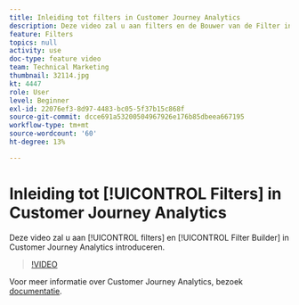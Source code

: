 ```yaml
---
title: Inleiding tot filters in Customer Journey Analytics
description: Deze video zal u aan filters en de Bouwer van de Filter in Adobe Customer Journey Analytics introduceren.
feature: Filters
topics: null
activity: use
doc-type: feature video
team: Technical Marketing
thumbnail: 32114.jpg
kt: 4447
role: User
level: Beginner
exl-id: 22076ef3-8d97-4483-bc05-5f37b15c868f
source-git-commit: dcce691a53200504967926e176b85dbeea667195
workflow-type: tm+mt
source-wordcount: '60'
ht-degree: 13%

---
```


# Inleiding tot [!UICONTROL Filters] in Customer Journey Analytics

Deze video zal u aan [!UICONTROL filters] en [!UICONTROL Filter Builder] in Customer Journey Analytics introduceren.

>[!VIDEO](https://video.tv.adobe.com/v/32114/?quality=12)

Voor meer informatie over Customer Journey Analytics, bezoek [documentatie](https://docs.adobe.com/content/help/en/analytics-platform/using/cja-landing.html).
